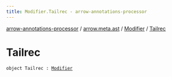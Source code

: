 ```yaml
---
title: Modifier.Tailrec - arrow-annotations-processor
---
```


[arrow-annotations-processor](../../index.html) / [arrow.meta.ast](../index.html) / [Modifier](index.html) / [Tailrec](./-tailrec.html)

# Tailrec

`object Tailrec : `[`Modifier`](index.html)
